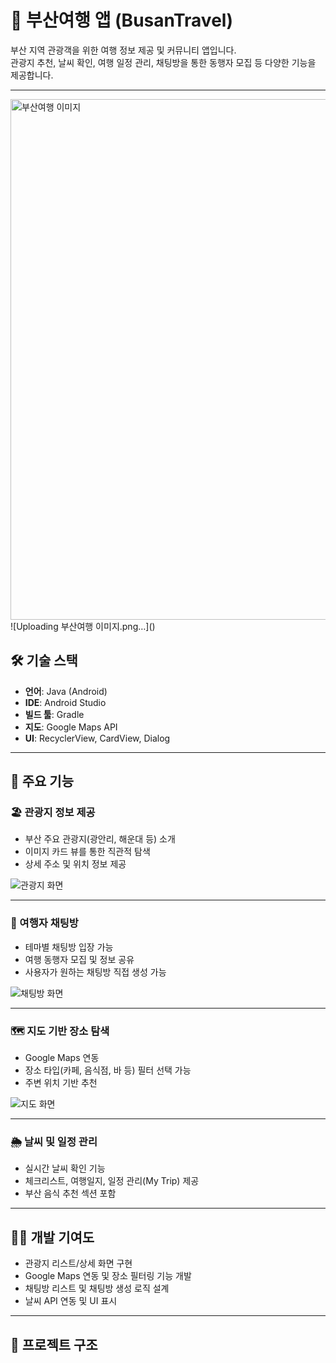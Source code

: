 # 📱 부산여행 앱 (BusanTravel)

부산 지역 관광객을 위한 여행 정보 제공 및 커뮤니티 앱입니다.  
관광지 추천, 날씨 확인, 여행 일정 관리, 채팅방을 통한 동행자 모집 등 다양한 기능을 제공합니다.

---
<img width="1440" height="833" alt="부산여행 이미지" src="https://github.com/user-attachments/assets/7c205d5a-f7e0-4fd9-ba2d-96ebac9ce3a9" />
![Uploading 부산여행 이미지.png…]()


## 🛠 기술 스택
- **언어**: Java (Android)
- **IDE**: Android Studio
- **빌드 툴**: Gradle
- **지도**: Google Maps API
- **UI**: RecyclerView, CardView, Dialog

---

## 📌 주요 기능

### 🏖 관광지 정보 제공
- 부산 주요 관광지(광안리, 해운대 등) 소개
- 이미지 카드 뷰를 통한 직관적 탐색
- 상세 주소 및 위치 정보 제공

![관광지 화면](./images/busantravel_main.png)

---

### 💬 여행자 채팅방
- 테마별 채팅방 입장 가능
- 여행 동행자 모집 및 정보 공유
- 사용자가 원하는 채팅방 직접 생성 가능

![채팅방 화면](./images/busantravel_chat.png)

---

### 🗺 지도 기반 장소 탐색
- Google Maps 연동
- 장소 타입(카페, 음식점, 바 등) 필터 선택 가능
- 주변 위치 기반 추천

![지도 화면](./images/busantravel_map.png)

---

### 🌦 날씨 및 일정 관리
- 실시간 날씨 확인 기능
- 체크리스트, 여행일지, 일정 관리(My Trip) 제공
- 부산 음식 추천 섹션 포함

---

## 👩‍💻 개발 기여도
- 관광지 리스트/상세 화면 구현
- Google Maps 연동 및 장소 필터링 기능 개발
- 채팅방 리스트 및 채팅방 생성 로직 설계
- 날씨 API 연동 및 UI 표시

---

## 📂 프로젝트 구조
